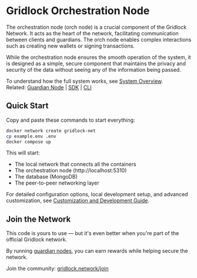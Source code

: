 # Gridlock Orchestration Node

The orchestration node (orch node) is a crucial component of the Gridlock Network. It acts as the heart of the network, facilitating communication between clients and guardians. The orch node enables complex interactions such as creating new wallets or signing transactions.

While the orchestration node ensures the smooth operation of the system, it is designed as a simple, secure component that maintains the privacy and security of the data without seeing any of the information being passed.

To understand how the full system works, see [System Overview](./SystemOverview.md).  
Related: [Guardian Node](https://github.com/GridlockNetwork/guardian-node) | [SDK](https://github.com/GridlockNetwork/gridlock-sdk) | [CLI](https://github.com/GridlockNetwork/gridlock-cli)

## Quick Start

Copy and paste these commands to start everything:

```sh
docker network create gridlock-net
cp example.env .env
docker compose up
```

This will start:

- The local network that connects all the containers
- The orchestration node (http://localhost:5310)
- The database (MongoDB)
- The peer-to-peer networking layer

For detailed configuration options, local development setup, and advanced customization, see [Customization and Development Guide](./customization_and_development.md).

## Join the Network

This code is yours to use — but it's even better when you're part of the official Gridlock network.

By running [guardian nodes](https://github.com/GridlockNetwork/guardian-node), you can earn rewards while helping secure the network.

Join the community: [gridlock.network/join](https://gridlock.network/join)
